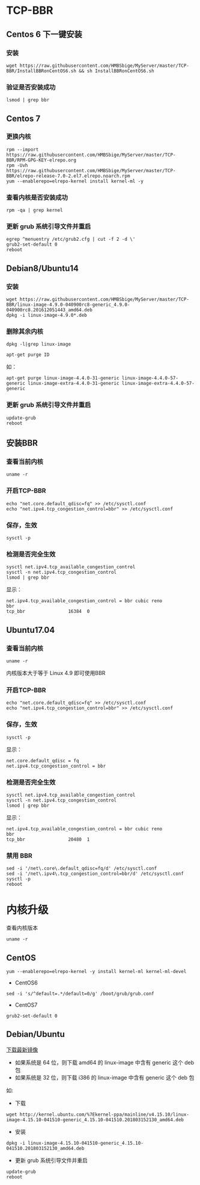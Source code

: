 # TCP-BBR
## Centos 6 下一键安装
### 安装
```
wget https://raw.githubusercontent.com/HMBSbige/MyServer/master/TCP-BBR/InstallBBRonCentOS6.sh && sh InstallBBRonCentOS6.sh
```


### 验证是否安装成功
```
lsmod | grep bbr
```

## Centos 7

### 更换内核
```
rpm --import https://raw.githubusercontent.com/HMBSbige/MyServer/master/TCP-BBR/RPM-GPG-KEY-elrepo.org
rpm -Uvh https://raw.githubusercontent.com/HMBSbige/MyServer/master/TCP-BBR/elrepo-release-7.0-2.el7.elrepo.noarch.rpm
yum --enablerepo=elrepo-kernel install kernel-ml -y
```
### 查看内核是否安装成功
```
rpm -qa | grep kernel
```
### 更新 grub 系统引导文件并重启
```
egrep ^menuentry /etc/grub2.cfg | cut -f 2 -d \'
grub2-set-default 0
reboot
```

## Debian8/Ubuntu14

### 安装
```
wget https://raw.githubusercontent.com/HMBSbige/MyServer/master/TCP-BBR/linux-image-4.9.0-040900rc8-generic_4.9.0-040900rc8.201612051443_amd64.deb
dpkg -i linux-image-4.9.0*.deb
```
### 删除其余内核
```
dpkg -l|grep linux-image

apt-get purge ID
```
如：
```
apt-get purge linux-image-4.4.0-31-generic linux-image-4.4.0-57-generic linux-image-extra-4.4.0-31-generic linux-image-extra-4.4.0-57-generic
```
### 更新 grub 系统引导文件并重启
```
update-grub
reboot
```
## 安装BBR

### 查看当前内核
```
uname -r
```
### 开启TCP-BBR
```
echo "net.core.default_qdisc=fq" >> /etc/sysctl.conf
echo "net.ipv4.tcp_congestion_control=bbr" >> /etc/sysctl.conf
```
### 保存，生效
```
sysctl -p
```
### 检测是否完全生效
```
sysctl net.ipv4.tcp_available_congestion_control
sysctl -n net.ipv4.tcp_congestion_control
lsmod | grep bbr
```
显示：
```
net.ipv4.tcp_available_congestion_control = bbr cubic reno
bbr
tcp_bbr                16384  0
```

## Ubuntu17.04

### 查看当前内核
```
uname -r
```
内核版本大于等于 Linux 4.9 即可使用BBR
### 开启TCP-BBR
```
echo "net.core.default_qdisc=fq" >> /etc/sysctl.conf
echo "net.ipv4.tcp_congestion_control=bbr" >> /etc/sysctl.conf
```
### 保存，生效
```
sysctl -p
```
显示：
```
net.core.default_qdisc = fq
net.ipv4.tcp_congestion_control = bbr
```
### 检测是否完全生效
```
sysctl net.ipv4.tcp_available_congestion_control
sysctl -n net.ipv4.tcp_congestion_control
lsmod | grep bbr
```
显示：
```
net.ipv4.tcp_available_congestion_control = bbr cubic reno
bbr
tcp_bbr                20480  1
```
### 禁用 BBR
```
sed -i '/net\.core\.default_qdisc=fq/d' /etc/sysctl.conf
sed -i '/net\.ipv4\.tcp_congestion_control=bbr/d' /etc/sysctl.conf
sysctl -p
reboot
```

# 内核升级

查看内核版本
```
uname -r
```

## CentOS
```
yum --enablerepo=elrepo-kernel -y install kernel-ml kernel-ml-devel
```
* CentOS6
```
sed -i 's/^default=.*/default=0/g' /boot/grub/grub.conf
```
* CentOS7
```
grub2-set-default 0
```

## Debian/Ubuntu
[下载最新镜像](http://kernel.ubuntu.com/~kernel-ppa/mainline/)

* 如果系统是 64 位，则下载 amd64 的 linux-image 中含有 generic 这个 deb 包
* 如果系统是 32 位，则下载 i386 的 linux-image 中含有 generic 这个 deb 包

如:
* 下载
```
wget http://kernel.ubuntu.com/%7Ekernel-ppa/mainline/v4.15.10/linux-image-4.15.10-041510-generic_4.15.10-041510.201803152130_amd64.deb
```
* 安装
```
dpkg -i linux-image-4.15.10-041510-generic_4.15.10-041510.201803152130_amd64.deb
```
* 更新 grub 系统引导文件并重启
```
update-grub
reboot
```
